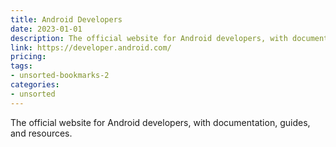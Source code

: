 ```yaml
---
title: Android Developers
date: 2023-01-01
description: The official website for Android developers, with documentation, guides, and resources.
link: https://developer.android.com/
pricing: 
tags: 
- unsorted-bookmarks-2 
categories: 
- unsorted 
---
```


The official website for Android developers, with documentation, guides, and resources.